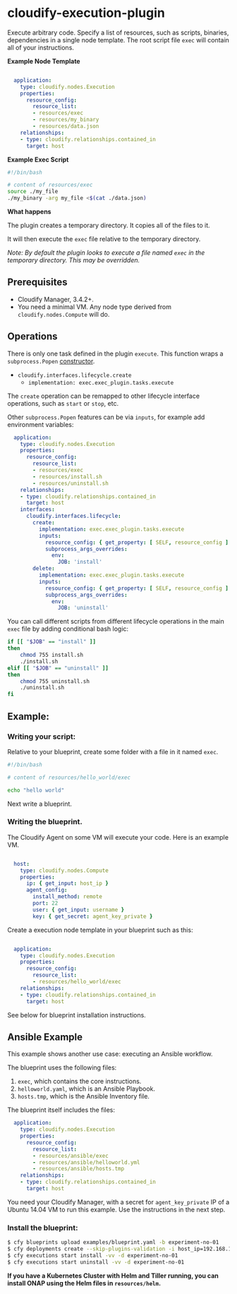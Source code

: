# cloudify-execution-plugin

Execute arbitrary code. Specify a list of resources, such as scripts, binaries, dependencies in a single node template. The root script file `exec` will contain all of your instructions.

**Example Node Template**

```yaml

  application:
    type: cloudify.nodes.Execution
    properties:
      resource_config:
        resource_list:
        - resources/exec
        - resources/my_binary
        - resources/data.json
    relationships:
    - type: cloudify.relationships.contained_in
      target: host

```

**Example Exec Script**

```bash
#!/bin/bash

# content of resources/exec
source ./my_file
./my_binary -arg my_file <$(cat ./data.json)

```

**What happens**

The plugin creates a temporary directory. It copies all of the files to it.

It will then execute the `exec` file relative to the temporary directory.

_Note: By default the plugin looks to execute a file named `exec` in the temporary directory. This may be overridden._

## Prerequisites

  * Cloudify Manager, 3.4.2+.
  * You need a minimal VM. Any node type derived from `cloudify.nodes.Compute` will do.


## Operations

There is only one task defined in the plugin `execute`. This function wraps a `subprocess.Popen` [constructor](https://docs.python.org/2/library/subprocess.html#subprocess.Popen). 

  * `cloudify.interfaces.lifecycle.create`
    * `implementation: exec.exec_plugin.tasks.execute`

The `create` operation can be remapped to other lifecycle interface operations, such as `start` or `stop`, etc.

Other `subprocess.Popen` features can be via `inputs`, for example add environment variables:

```yaml
  application:
    type: cloudify.nodes.Execution
    properties:
      resource_config:
        resource_list:
        - resources/exec
        - resources/install.sh
        - resources/uninstall.sh
    relationships:
    - type: cloudify.relationships.contained_in
      target: host
    interfaces:
      cloudify.interfaces.lifecycle:
        create:
          implementation: exec.exec_plugin.tasks.execute
          inputs:
            resource_config: { get_property: [ SELF, resource_config ] }
            subprocess_args_overrides:
              env:
                JOB: 'install'
        delete:
          implementation: exec.exec_plugin.tasks.execute
          inputs:
            resource_config: { get_property: [ SELF, resource_config ] }
            subprocess_args_overrides:
              env:
                JOB: 'uninstall'
```

You can call different scripts from different lifecycle operations in the main `exec` file by adding conditional bash logic:

```bash
if [[ "$JOB" == "install" ]]
then
    chmod 755 install.sh
    ./install.sh
elif [[ "$JOB" == "uninstall" ]]
then
    chmod 755 uninstall.sh
    ./uninstall.sh
fi

```

## Example:


### Writing your script:

Relative to your blueprint, create some folder with a file in it named `exec`.

```bash
#!/bin/bash

# content of resources/hello_world/exec

echo "hello world"
```

Next write a blueprint.


###  Writing the blueprint.

The Cloudify Agent on some VM will execute your code. Here is an example VM.

```yaml

  host:
    type: cloudify.nodes.Compute
    properties:
      ip: { get_input: host_ip }
      agent_config:
        install_method: remote
        port: 22
        user: { get_input: username }
        key: { get_secret: agent_key_private }

```

Create a execution node template in your blueprint such as this:

```yaml

  application:
    type: cloudify.nodes.Execution
    properties:
      resource_config:
        resource_list:
        - resources/hello_world/exec
    relationships:
    - type: cloudify.relationships.contained_in
      target: host

```

See below for blueprint installation instructions.


## Ansible Example

This example shows another use case: executing an Ansible workflow.

The blueprint uses the following files:

1. `exec`, which contains the core instructions.
1. `helloworld.yaml`, which is an Ansible Playbook.
1. `hosts.tmp`, which is the Ansible Inventory file.

The blueprint itself includes the files:

```yaml
  application:
    type: cloudify.nodes.Execution
    properties:
      resource_config:
        resource_list:
        - resources/ansible/exec
        - resources/ansible/helloworld.yml
        - resources/ansible/hosts.tmp
    relationships:
    - type: cloudify.relationships.contained_in
      target: host
```

You need your Cloudify Manager, with a secret for `agent_key_private` IP of a Ubuntu 14.04 VM to run this example. Use the instructions in the next step.


### Install the blueprint:

```bash
$ cfy blueprints upload examples/blueprint.yaml -b experiment-no-01
$ cfy deployments create --skip-plugins-validation -i host_ip=192.168.120.11 -b experiment-no-01
$ cfy executions start install -vv -d experiment-no-01
$ cfy executions start uninstall -vv -d experiment-no-01
```

__If you have a Kubernetes Cluster with Helm and Tiller running, you can install ONAP using the Helm files in `resources/helm`.__
